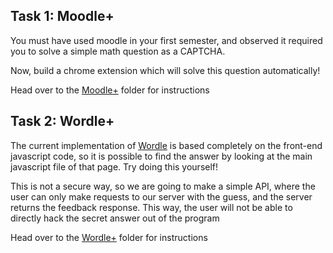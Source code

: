 ## Task 1: Moodle+

You must have used moodle in your first semester, and observed it required you to solve a simple math question as a CAPTCHA.

Now, build a chrome extension which will solve this question automatically!

Head over to the [Moodle+](/Moodle+/README.md) folder for instructions

## Task 2: Wordle+

The current implementation of [Wordle](https://www.nytimes.com/games/wordle/index.html) is based completely on the front-end javascript code, so it is possible to find the answer by looking at the main javascript file of that page. Try doing this yourself!

This is not a secure way, so we are going to make a simple API, where the user can only make requests to our server with the guess, and the server returns the feedback response. This way, the user will not be able to directly hack the secret answer out of the program

Head over to the [Wordle+](/Wordle+/README.md) folder for instructions
